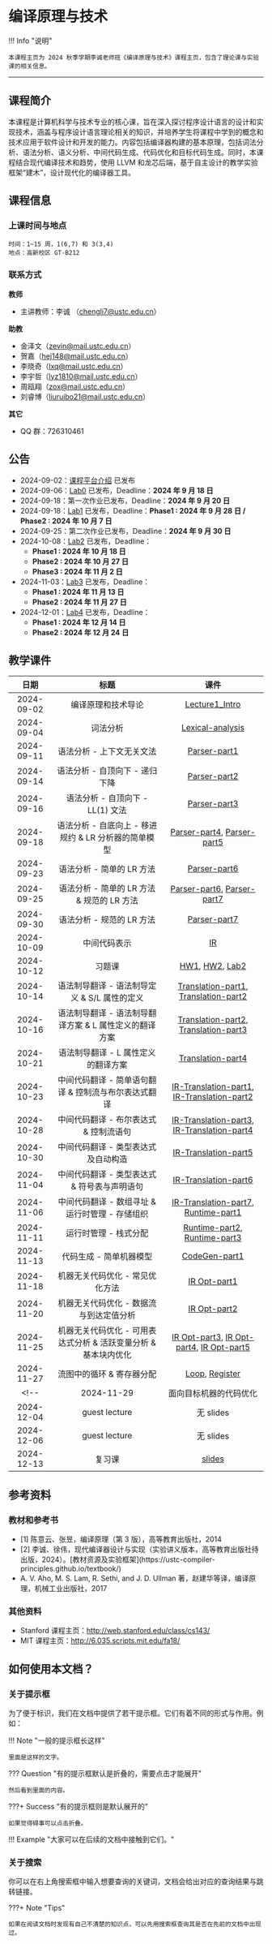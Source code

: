 

# <strong>编译原理与技术</strong>



!!! Info "说明"

    本课程主页为 2024 秋季学期李诚老师班《编译原理与技术》课程主页，包含了理论课与实验课的相关信息。

<hr class="hr-my" data-content="(●′∀｀●) 我是分隔线 (●′∀｀●)">

## <strong>课程简介</strong>

本课程是计算机科学与技术专业的核心课，旨在深入探讨程序设计语言的设计和实现技术，涵盖与程序设计语言理论相关的知识，并培养学生将课程中学到的概念和技术应用于软件设计和开发的能力。内容包括编译器构建的基本原理，包括词法分析、语法分析、语义分析、中间代码生成、代码优化和目标代码生成。同时，本课程结合现代编译技术和趋势，使用 LLVM 和龙芯后端，基于自主设计的教学实验框架“建木”，设计现代化的编译器工具。

## <strong>课程信息</strong>

### <strong>上课时间与地点</strong>

    时间：1~15 周，1(6,7) 和 3(3,4)
    地点：高新校区 GT-B212
### <strong>联系方式</strong>

<strong>教师</strong>

- 主讲教师：李诚 （<chengli7@ustc.edu.cn>）

<strong>助教</strong>

  - 金泽文（<zevin@mail.ustc.edu.cn>）
  - 贺嘉（<hej148@mail.ustc.edu.cn>）
  - 李晓奇（<lxq@mail.ustc.edu.cn>）
  - 李宇哲（<lyz1810@mail.ustc.edu.cn>）
  - 周瓯翔（<zox@mail.ustc.edu.cn>）
  - 刘睿博（<liuruibo21@mail.ustc.edu.cn>）

<strong>其它</strong>

- QQ 群：726310461
<!-- - 录课视频（需校内统一身份认证）：<https://v.ustc.edu.cn/1/2024-1/capture-course/011163.02/detail> -->
<!-- - 希冀实验平台（作业及实验提交）：<http://cscourse.ustc.edu.cn/> -->
<!-- - 实验框架已公开，见参考资料[<sup>2</sup>](#textbook2) -->


## <strong>公告</strong>

- 2024-09-02：[课程平台介绍](exp_platform_intro/README.md) 已发布
- 2024-09-06：[Lab0](lab0/index.md) 已发布，Deadline：**2024 年 9 月 18 日**
- 2024-09-18：第一次作业已发布，Deadline：**2024 年 9 月 20 日**
- 2024-09-18：[Lab1](lab1/index.md) 已发布，Deadline：**Phase1 : 2024 年 9 月 28 日 / Phase2 : 2024 年 10 月 7 日**
- 2024-09-25：第二次作业已发布，Deadline：**2024 年 9 月 30 日**
- 2024-10-08：[Lab2](lab2/index.md) 已发布，Deadline：
    - **Phase1 : 2024 年 10 月 18 日**
    - **Phase2 : 2024 年 10 月 27 日**
    - **Phase3 : 2024 年 11 月 2 日**
- 2024-11-03：[Lab3](lab3/index.md) 已发布，Deadline：
    - **Phase1 : 2024 年 11 月 13 日**
    - **Phase2 : 2024 年 11 月 27 日**
- 2024-12-01：[Lab4](lab4/index.md) 已发布，Deadline：
    - **Phase1 : 2024 年 12 月 14 日**
    - **Phase2 : 2024 年 12 月 24 日**
<!--
- 2024-10-11：第三次作业：3.27、3.37、4.3、4.5、4.9（教材[<sup>1</sup>](#textbook)），Deadline：**2024 年 10 月 18 日 16:00**
- 2024-11-01：[Lab3](lab3/index.md) 已发布，注意分阶段 Deadline
- 2024-11-01：第四次作业已发布，Deadline：**2024 年 11 月 8 日 17:25**
- 2024-11-14：第五次作业：4.13、4.15、5.5、6.5、6.6（教材[<sup>1</sup>](#textbook)），Deadline：**2024 年 11 月 21 日 09:00**
- 2024-11-27：[Lab4](lab4/index.md) 已发布，Deadline：**2024 年 12 月 18 日**
- 2024-12-08：第六次作业：7.2c、7.5、7.12、8.1e、8.2e、8.6（教材[<sup>1</sup>](#textbook)），Deadline：**2024 年 12 月 20 日 24:00**
- 2024-12-08：第七次作业：9.1、9.2、9.3、9.15af（教材[<sup>1</sup>](#textbook)），Deadline：**2024 年 1 月 3 日 24:00**
- 2025-01-14：[建木杯–编译原理创新实验](innovative-lab/index.md) 已发布 -->

## <strong>教学课件</strong>

|    日期    |                          标题                          |                                                 课件                                                 |
| :--------: | :----------------------------------------------------: | :--------------------------------------------------------------------------------------------------: |
| 2024-09-02 |                   编译原理和技术导论                   |                               [Lecture1_Intro](ppt/Lecture1-Intro.pdf)                               |
| 2024-09-04 |                        词法分析                        |                        [Lexical-analysis](ppt/Lecture2-Lexical-analysis.pdf)                         |
| 2024-09-11 |               语法分析 - 上下文无关文法                |                            [Parser-part1](ppt/Lecture3-Parser-part1.pdf)                             |
| 2024-09-14 |             语法分析 - 自顶向下 - 递归下降             |                            [Parser-part2](ppt/Lecture4-Parser-part2.pdf)                             |
| 2024-09-16 |            语法分析 - 自顶向下 - LL(1) 文法            |                            [Parser-part3](ppt/Lecture5-Parser-part3.pdf)                             |
| 2024-09-18 |  语法分析 - 自底向上 - 移进规约 & LR 分析器的简单模型  |     [Parser-part4](ppt/Lecture6-Parser-part4.pdf), [Parser-part5](ppt/Lecture7-Parser-part5.pdf)     |
| 2024-09-23 |               语法分析 - 简单的 LR 方法                |                            [Parser-part6](ppt/Lecture8-Parser-part6.pdf)                             |
| 2024-09-25 |       语法分析 - 简单的 LR 方法 & 规范的 LR 方法       |     [Parser-part6](ppt/Lecture8-Parser-part6.pdf), [Parser-part7](ppt/Lecture9-Parser-part7.pdf)     |
| 2024-09-30 |               语法分析 - 规范的 LR 方法                |                            [Parser-part7](ppt/Lecture9-Parser-part7.pdf)                             |
| 2024-10-09 |                      中间代码表示                      |                                      [IR](ppt/Lecture10-IR.pdf)                                      |
| 2024-10-12 |                         习题课                         |     [HW1](ppt/2024-HW1-习题课.pdf), [HW2](ppt/2024-HW2-习题课.pdf), [Lab2](ppt/实验讲解Lab2.pdf)     |
| 2024-10-14 |      语法制导翻译 - 语法制导定义 & S/L 属性的定义      |      [Translation-part1](ppt/Lecture11-Translation-part1.pdf), [Translation-part2](ppt/Lecture12-Translation-part2.pdf)      |
| 2024-10-16 | 语法制导翻译 - 语法制导翻译方案 & L 属性定义的翻译方案 |      [Translation-part2](ppt/Lecture12-Translation-part2.pdf), [Translation-part3](ppt/Lecture13-Translation-part3.pdf)      |
| 2024-10-21 |          语法制导翻译 - L 属性定义的翻译方案           |                             [Translation-part4](ppt/Lecture14-Translation-part4.pdf)                             |
| 2024-10-23 |  中间代码翻译 - 简单语句翻译 & 控制流与布尔表达式翻译  | [IR-Translation-part1](ppt/Lecture15-IR%20Translation-part1.pdf), [IR-Translation-part2](ppt/Lecture16-IR%20Translation-part2.pdf) |
| 2024-10-28 |                    中间代码翻译 - 布尔表达式 & 控制流语句                    |                                                                              [IR-Translation-part3](ppt/Lecture17-IR%20Translation-part3.pdf), [IR-Translation-part4](ppt/Lecture18-IR%20Translation-part4.pdf)                                                                              |
| 2024-10-30 |                    中间代码翻译 - 类型表达式及自动构造                    |                                                                              [IR-Translation-part5](ppt/Lecture19-IR%20Translation-part5.pdf)                                                                              |
| 2024-11-04 |               中间代码翻译 - 类型表达式 & 符号表与声明语句                |                                        [IR-Translation-part6](ppt/Lecture20-IR%20Translation-part6.pdf)                                        |
| 2024-11-06 |              中间代码翻译 - 数组寻址 & 运行时管理 - 存储组织              |                                       [IR-Translation-part7](ppt/Lecture21-IR%20Translation-part7.pdf), [Runtime-part1](ppt/Lecture22-Runtime-part1.pdf)                                        |
| 2024-11-11 |           运行时管理 - 栈式分配          |                                       [Runtime-part2](ppt/Lecture23-Runtime-part2.pdf), [Runtime-part3](ppt/Lecture24-Runtime-part3.pdf)                                        |
| 2024-11-13 |                     代码生成 - 简单机器模型                     |                                                                              [CodeGen-part1](ppt/Lecture25-CodeGen-part1.pdf)                                                                              |
| 2024-11-18 | 机器无关代码优化 - 常见优化方法 | [IR Opt-part1](ppt/Lecture26-IR%20Opt-part1.pdf)|
| 2024-11-20 | 机器无关代码优化 - 数据流与到达定值分析  | [IR Opt-part2](ppt/Lecture27-IR%20Opt-part2.pdf)|
| 2024-11-25 | 机器无关代码优化 - 可用表达式分析 & 活跃变量分析 & 基本块内优化             |                                       [IR Opt-part3](ppt/Lecture28-IR%20Opt-part3.pdf), [IR Opt-part4](ppt/Lecture29-IR%20Opt-part4.pdf), [IR Opt-part5](ppt/Lecture30-IR%20Opt-part5.pdf)                                       |
| 2024-11-27 | 流图中的循环 & 寄存器分配              |                                                                              [Loop](ppt/Lecture31-Loop-part1.pdf), [Register](ppt/Lecture32-Register.pdf)                                |
<!--| 2024-11-29 |                          面向目标机器的代码优化                           |                                                                              [part1](https://rec.ustc.edu.cn/share/d6169380-9045-11ee-8a37-87201671ab8d)                                                                              |
| 2024-12-04 |                               guest lecture                               |                                                                                                               无 slides                                                                                                               |
| 2024-12-06 |                               guest lecture                               |                                                                                                               无 slides                                                                                                               |
| 2024-12-13 |                                  复习课                                   |                                                                             [slides](https://rec.ustc.edu.cn/share/3a4ffcf0-995a-11ee-9fdc-a7ee4ffd604e)                                                                              | -->

## <strong>参考资料</strong>

### <strong>教材和参考书</strong>

- <div id='textbook'></div>[1] 陈意云、张昱，编译原理（第 3 版），高等教育出版社，2014
- <div id='textbook2'></div>[2] 李诚、徐伟，现代编译器设计与实现（实验讲义版本，高等教育出版社待出版，2024）。[教材资源及实验框架](https://ustc-compiler-principles.github.io/textbook/)
- A. V. Aho, M. S. Lam, R. Sethi, and J. D. Ullman 著，赵建华等译，编译原理，机械工业出版社，2017

### <strong>其他资料</strong>

- Stanford 课程主页：<http://web.stanford.edu/class/cs143/>
- MIT 课程主页：<http://6.035.scripts.mit.edu/fa18/>



## <strong>如何使用本文档？</strong>

### <strong>关于提示框</strong>

为了便于标识，我们在文档中提供了若干提示框。它们有着不同的形式与作用。例如：

!!! Note "一般的提示框长这样"

    里面是这样的文字。


??? Question "有的提示框默认是折叠的，需要点击才能展开"

    然后看到里面的内容。


???+ Success "有的提示框则是默认展开的"

    如果觉得碍事可以点击折叠。


!!! Example "大家可以在后续的文档中接触到它们。"

### <strong>关于搜索</strong>

你可以在右上角搜索框中输入想要查询的关键词，文档会给出对应的查询结果与跳转链接。

???+ Note "Tips"

    如果在阅读文档时发现有自己不清楚的知识点，可以先用搜索框查询其是否在先前的文档中出现过。

<!-- <hr class="hr-my" data-content="(●′∀｀●) 我是分隔线 (●′∀｀●)">


???+ Bug "评论系统"

    由于主页上的评论系统映射可能出现问题，以防万一，我们在这里进行一些补充。

    除了上面介绍的内容，本学期的实验文档我们还额外添加了评论系统。大家可以在各个界面下方找到类似的评论栏，登录自己的 GitHub 账号即可发表相应的评论。

    <strong>怎么使用？</strong>

    评论系统的输入采用 Markdown 格式。如果你之前没有用过 Markdown，可以简单地将其当做普通文本（txt）格式，直接输入文字并点击评论即可。如果你对 Markdown 语法有所了解，可以使用 **加粗**、 *斜体* 、句内的 `code block` 等特殊格式，以及相应的标题结构。

    除了留下自己的疑问，大家也可以解答其他同学的疑问。这是一个相互交流、相互合作的平台。我们鼓励合理范围内的讨论与思考~

    <strong>其他方式</strong>

    评论系统实际上是抓取了[这个仓库](https://github.com/USTC-Compiler-2024/Compiler-Comments)下讨论区的内容，所有的评论也会发布在这里。大家可以访问上面的仓库进行阅读。

    如果你没有或者无法登录 GitHub 账号也没关系。除了文档下方的评论系统，在课程群中大家也可以提出自己的问题，我们将统一进行解答。

    欢迎大家在评论系统里畅所欲言！ -->